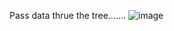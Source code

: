 Pass data thrue the tree.......
![image](https://user-images.githubusercontent.com/57319180/205773476-2811f26b-681d-43c3-8536-1242ed3c13eb.png)
